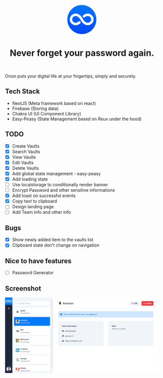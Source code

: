 <p align="center">
  <a href="https://github.com/iamsahebgiri/orion">
    <img src="https://raw.githubusercontent.com/iamsahebgiri/orion/main/public/assets/orion-sm.png" alt="Orion logo" width="100" />
  </a>
</p>

<h1 align="center">Never forget your password again.</h1>

<br>

Orion puts your digital life at your fingertips, simply and securely.

## Tech Stack
  * NextJS (Meta framework based on react)
  * Firebase (Storing data)
  * Chakra UI (UI Component Library)
  * Easy-Peasy (State Management based on Reux under the hood)
## TODO
* [x] Create Vaults
* [x] Search Vaults
* [x] View Vaults
* [x] Edit Vaults
* [x] Delete Vaults
* [x] Add global state management - easy-peasy
* [x] Add loading state
* [ ] Use localstorage to conditionally render banner
* [ ] Encrypt Password and other sensitive informations
* [x] Add toast on successful events
* [x] Copy text to clipboard
* [ ] Design landing page
* [ ] Add Team info and other info

## Bugs

* [x] Show newly added item to the vaults list
* [x] Clipboard state don't change on navigation

## Nice to have features
* [ ] Password Generator

## Screenshot

<img src="https://raw.githubusercontent.com/iamsahebgiri/orion/main/public/assets/orion-screenshot.jpg" alt="Orion Screenshot" />